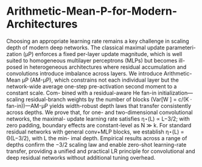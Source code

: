 # Arithmetic-Mean-P-for-Modern-Architectures
Choosing an appropriate learning rate remains a key challenge in scaling
depth of modern deep networks. The classical maximal update parameteri-
zation (μP) enforces a fixed per-layer update magnitude, which is well suited
to homogeneous multilayer perceptrons (MLPs) but becomes ill-posed in
heterogeneous architectures where residual accumulation and convolutions
introduce imbalance across layers. We introduce Arithmetic-Mean μP
(AM-μP), which constrains not each individual layer but the network-wide
average one-step pre-activation second moment to a constant scale. Com-
bined with a residual-aware He fan-in initialization—scaling residual-branch
weights by the number of blocks (Var[W ] = c/(K · fan-in))—AM-μP yields
width-robust depth laws that transfer consistently across depths. We prove
that, for one- and two-dimensional convolutional networks, the maximal-
update learning rate satisfies η⋆(L) ∝ L−3/2; with zero padding, boundary
effects are constant-level as N ≫ k. For standard residual networks with
general conv+MLP blocks, we establish η⋆(L) = Θ(L−3/2), with L the min-
imal depth. Empirical results across a range of depths confirm the −3/2
scaling law and enable zero-shot learning-rate transfer, providing a unified
and practical LR principle for convolutional and deep residual networks
without additional tuning overhead.
